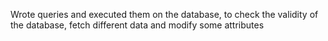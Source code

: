 Wrote queries and executed them on the database, to check the validity of the database, fetch different data and modify some attributes
